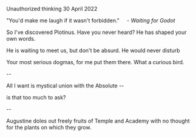 Unauthorized thinking
30 April 2022

"You'd make me laugh if it wasn't forbidden."
&nbsp;&nbsp;&nbsp;&nbsp;- *Waiting for Godot*

So I've discovered Plotinus.
Have you never heard?
He has shaped your own words.

He is waiting to meet us,
but don't be absurd.
He would never disturb

Your most serious dogmas,
for me put them there.
What a curious bird.

--

All I want
is mystical union
with the Absolute --

is that too much to ask?

--

Augustine doles out freely
fruits of Temple and Academy
with no thought
for the plants on which they grow.  